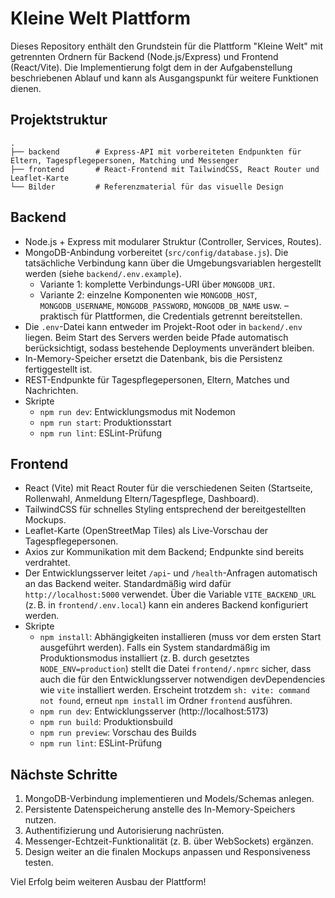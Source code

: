 # Kleine Welt Plattform

Dieses Repository enthält den Grundstein für die Plattform "Kleine Welt" mit getrennten Ordnern für Backend (Node.js/Express) und Frontend (React/Vite). Die Implementierung folgt dem in der Aufgabenstellung beschriebenen Ablauf und kann als Ausgangspunkt für weitere Funktionen dienen.

## Projektstruktur

```
.
├── backend        # Express-API mit vorbereiteten Endpunkten für Eltern, Tagespflegepersonen, Matching und Messenger
├── frontend       # React-Frontend mit TailwindCSS, React Router und Leaflet-Karte
└── Bilder         # Referenzmaterial für das visuelle Design
```

## Backend

- Node.js + Express mit modularer Struktur (Controller, Services, Routes).
- MongoDB-Anbindung vorbereitet (`src/config/database.js`). Die tatsächliche Verbindung kann über die Umgebungsvariablen hergestellt werden (siehe `backend/.env.example`).
  - Variante 1: komplette Verbindungs-URI über `MONGODB_URI`.
  - Variante 2: einzelne Komponenten wie `MONGODB_HOST`, `MONGODB_USERNAME`, `MONGODB_PASSWORD`, `MONGODB_DB_NAME` usw. – praktisch für Plattformen, die Credentials getrennt bereitstellen.
- Die `.env`-Datei kann entweder im Projekt-Root oder in `backend/.env` liegen. Beim Start des Servers werden beide Pfade automatisch berücksichtigt, sodass bestehende Deployments unverändert bleiben.
- In-Memory-Speicher ersetzt die Datenbank, bis die Persistenz fertiggestellt ist.
- REST-Endpunkte für Tagespflegepersonen, Eltern, Matches und Nachrichten.
- Skripte
  - `npm run dev`: Entwicklungsmodus mit Nodemon
  - `npm run start`: Produktionsstart
  - `npm run lint`: ESLint-Prüfung

## Frontend

- React (Vite) mit React Router für die verschiedenen Seiten (Startseite, Rollenwahl, Anmeldung Eltern/Tagespflege, Dashboard).
- TailwindCSS für schnelles Styling entsprechend der bereitgestellten Mockups.
- Leaflet-Karte (OpenStreetMap Tiles) als Live-Vorschau der Tagespflegepersonen.
- Axios zur Kommunikation mit dem Backend; Endpunkte sind bereits verdrahtet.
- Der Entwicklungsserver leitet `/api`- und `/health`-Anfragen automatisch an das Backend weiter. Standardmäßig wird dafür `http://localhost:5000`
  verwendet. Über die Variable `VITE_BACKEND_URL` (z. B. in `frontend/.env.local`) kann ein anderes Backend konfiguriert werden.
- Skripte
  - `npm install`: Abhängigkeiten installieren (muss vor dem ersten Start ausgeführt werden). Falls ein System standardmäßig im Produktionsmodus installiert (z. B. durch gesetztes `NODE_ENV=production`) stellt die Datei `frontend/.npmrc` sicher, dass auch die für den Entwicklungsserver notwendigen devDependencies wie `vite` installiert werden. Erscheint trotzdem `sh: vite: command not found`, erneut `npm install` im Ordner `frontend` ausführen.
  - `npm run dev`: Entwicklungsserver (http://localhost:5173)
  - `npm run build`: Produktionsbuild
  - `npm run preview`: Vorschau des Builds
  - `npm run lint`: ESLint-Prüfung

## Nächste Schritte

1. MongoDB-Verbindung implementieren und Models/Schemas anlegen.
2. Persistente Datenspeicherung anstelle des In-Memory-Speichers nutzen.
3. Authentifizierung und Autorisierung nachrüsten.
4. Messenger-Echtzeit-Funktionalität (z. B. über WebSockets) ergänzen.
5. Design weiter an die finalen Mockups anpassen und Responsiveness testen.

Viel Erfolg beim weiteren Ausbau der Plattform!
